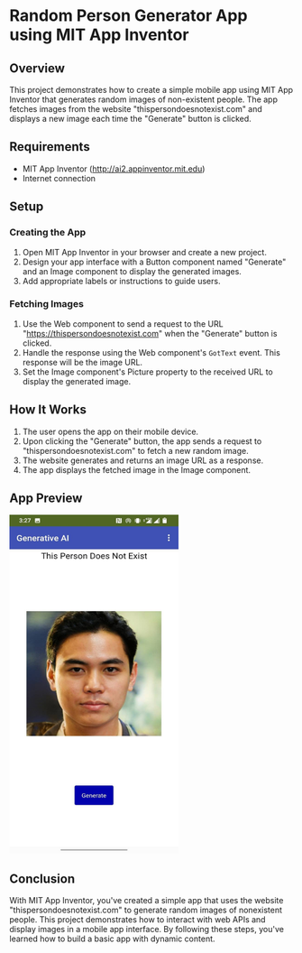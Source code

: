 # Random Person Generator App using MIT App Inventor

## Overview
This project demonstrates how to create a simple mobile app using MIT App Inventor that generates random images of non-existent people. The app fetches images from the website "thispersondoesnotexist.com" and displays a new image each time the "Generate" button is clicked.

## Requirements
- MIT App Inventor (http://ai2.appinventor.mit.edu)
- Internet connection

## Setup

### Creating the App
1. Open MIT App Inventor in your browser and create a new project.
2. Design your app interface with a Button component named "Generate" and an Image component to display the generated images.
3. Add appropriate labels or instructions to guide users.

### Fetching Images
1. Use the Web component to send a request to the URL "https://thispersondoesnotexist.com" when the "Generate" button is clicked.
2. Handle the response using the Web component's `GotText` event. This response will be the image URL.
3. Set the Image component's Picture property to the received URL to display the generated image.

## How It Works
1. The user opens the app on their mobile device.
2. Upon clicking the "Generate" button, the app sends a request to "thispersondoesnotexist.com" to fetch a new random image.
3. The website generates and returns an image URL as a response.
4. The app displays the fetched image in the Image component.

## App Preview
<img src="/Week%204/img/app_preview.jpeg" 
      alt="App Inventor App Preview" 
      width="300" height="600"/>


## Conclusion
With MIT App Inventor, you've created a simple app that uses the website "thispersondoesnotexist.com" to generate random images of nonexistent people. This project demonstrates how to interact with web APIs and display images in a mobile app interface. By following these steps, you've learned how to build a basic app with dynamic content.
